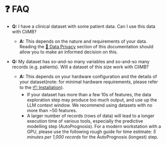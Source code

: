 # ❓ FAQ

* **Q:** I have a clinical dataset with some patient data. Can I use this data with CliMB?
    * **A:** This depends on the nature and requirements of your data. Reading the [🔏 Data Privacy](dataprivacy.md)
    section of this documentation should allow you to make an informed decision on this.

* **Q:** My dataset has so-and-so many variables and so-and-so many records (e.g. patients). Will a dataset of this size work with CliMB?
    * **A:** This depends on your hardware configuration and the details of your dataset(note: for minimal hardware requirements, please refer to the [📦 Installation](installation.md#system-requirements)).
        * If your dataset has more than a few 10s of features, the data exploration step may produce too much output, and use up the LLM context window. We recommend using datasets with no more than ~50 features. 
        * A larger number of records (rows of data) will lead to a longer execution time of various tools, especially the predictive modelling step (AutoPrognosis). For a modern workstation with a GPU, please use the following rough guide for time estimate: *5 minutes per 1,000 records* for the AutoPrognosis (longest) step.
